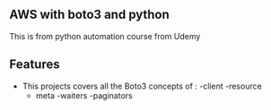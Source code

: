 ## AWS with boto3 and python
This is from python automation course  from Udemy

## Features
- This projects covers all the Boto3 concepts of :
   -client
   -resource
   - meta
   -waiters
   -paginators